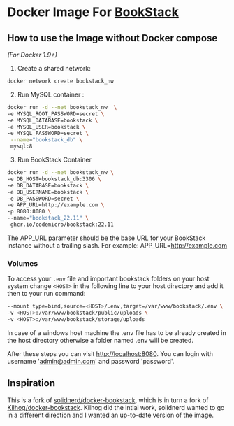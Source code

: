 # Docker Image For [BookStack](https://github.com/ssddanbrown/BookStack)

## How to use the Image without Docker compose

*(For Docker 1.9+)*

1. Create a shared network:

```bash
docker network create bookstack_nw
```

2. Run MySQL container :

```bash
docker run -d --net bookstack_nw  \
-e MYSQL_ROOT_PASSWORD=secret \
-e MYSQL_DATABASE=bookstack \
-e MYSQL_USER=bookstack \
-e MYSQL_PASSWORD=secret \
 --name="bookstack_db" \
 mysql:8
```

3. Run BookStack Container

```bash
docker run -d --net bookstack_nw \
-e DB_HOST=bookstack_db:3306 \
-e DB_DATABASE=bookstack \
-e DB_USERNAME=bookstack \
-e DB_PASSWORD=secret \
-e APP_URL=http://example.com \
-p 8080:8080 \
--name="bookstack_22.11" \
 ghcr.io/codemicro/bookstack:22.11
```

The APP_URL parameter should be the base URL for your BookStack instance without a trailing slash. For example:
APP_URL=http://example.com

### Volumes
To access your `.env` file and important bookstack folders on your host system change `<HOST>` in the following line to your host directory and add it then to your run command:

```bash
--mount type=bind,source=<HOST>/.env,target=/var/www/bookstack/.env \
-v <HOST>:/var/www/bookstack/public/uploads \
-v <HOST>:/var/www/bookstack/storage/uploads
```
In case of a windows host machine the .env file has to be already created in the host directory otherwise a folder named .env will be created.

After these steps you can visit [http://localhost:8080](http://localhost:8080). You can login with username 'admin@admin.com' and password 'password'.

## Inspiration

This is a fork of [solidnerd/docker-bookstack](https://github.com/solidnerd/docker-bookstack), which is in turn a fork of [Kilhog/docker-bookstack](https://github.com/Kilhog/docker-bookstack). Kilhog did the intial work, solidnerd wanted to go in a different direction and I wanted an up-to-date version of the image.
